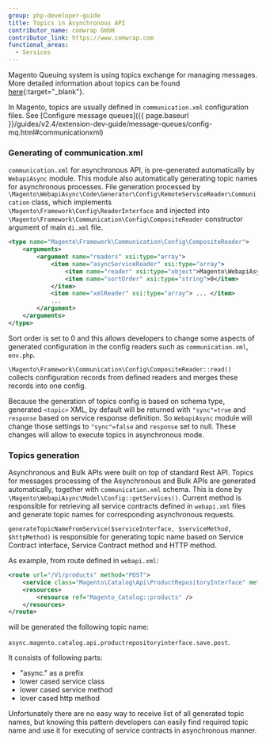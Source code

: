 ```yaml
---
group: php-developer-guide
title: Topics in Asynchronous API
contributor_name: comwrap GmbH
contributor_link: https://www.comwrap.com
functional_areas:
  - Services
---
```


Magento Queuing system is using topics exchange for managing messages. More detailed information about topics can be found [here](https://www.rabbitmq.com/tutorials/tutorial-five-python.html){:target="_blank"}.

In Magento, topics are usually defined in `communication.xml` configuration files. See [Configure message queues]({{ page.baseurl }}/guides/v2.4/extension-dev-guide/message-queues/config-mq.html#communicationxml)

### Generating of communication.xml

`communication.xml` for asynchronous API, is pre-generated automatically by `WebapiAsync` module. This module also automatically generating topic names for asynchronous processes. File generation processed by `\Magento\WebapiAsync\Code\Generator\Config\RemoteServiceReader\Communication` class, which implements `\Magento\Framework\Config\ReaderInterface` and injected into `\Magento\Framework\Communication\Config\CompositeReader` constructor argument of main `di.xml` file.

```xml
<type name="Magento\Framework\Communication\Config\CompositeReader">
    <arguments>
        <argument name="readers" xsi:type="array">
            <item name="asyncServiceReader" xsi:type="array">
                <item name="reader" xsi:type="object">Magento\WebapiAsync\Code\Generator\Config\RemoteServiceReader\Communication</item>
                <item name="sortOrder" xsi:type="string">0</item>
            </item>
            <item name="xmlReader" xsi:type="array"> ... </item>
            ...
        </argument>
    </arguments>
</type>
```

Sort order is set to 0 and this allows developers to change some aspects of generated configuration in the config readers such as `communication.xml`, `env.php`.

`\Magento\Framework\Communication\Config\CompositeReader::read()` collects configuration records from defined readers and merges these records into one config.

Because the generation of topics config is based on schema type, generated `<topic>` XML, by default will be returned with `"sync"=true` and `response` based on service response definition. So `WebapiAsync` module will change those settings to `"sync"=false` and `response` set to null. These changes will allow to execute topics in asynchronous mode.

### Topics generation

Asynchronous and Bulk APIs were built on top of standard Rest API. Topics for messages processing of the Asynchronous and Bulk APIs are generated automatically, together with `communication.xml` schema. This is done by `\Magento\WebapiAsync\Model\Config::getServices()`. Current method is responsible for retrieving all service contracts defined in `webapi.xml` files and generate topic names for corresponding asynchronous requests.

`generateTopicNameFromService($serviceInterface, $serviceMethod, $httpMethod)` is responsible for generating topic name based on Service Contract interface, Service Contract method and HTTP method.

As example, from route defined in `webapi.xml`:

```xml
<route url="/V1/products" method="POST">
    <service class="Magento\Catalog\Api\ProductRepositoryInterface" method="save"/>
    <resources>
        <resource ref="Magento_Catalog::products" />
    </resources>
</route>
```

will be generated the following topic name:

`async.magento.catalog.api.productrepositoryinterface.save.post`.

It consists of following parts:

*  "async." as a prefix
*  lower cased service class
*  lower cased service method
*  lover cased http method

Unfortunately there are no easy way to receive list of all generated topic names, but knowing this pattern developers can easily find required topic name and use it for executing of service contracts in asynchronous manner.
